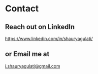 



# Contact
## Reach out on LinkedIn 

https://www.linkedin.com/in/shauryagulati/

## or Email me at
i.shauryagulati@gmail.com